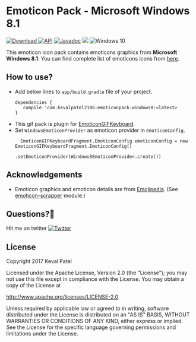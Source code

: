 # Emoticon Pack - Microsoft Windows 8.1
[ ![Download](https://api.bintray.com/packages/kevalpatel2106/EmoticonGIFKeyboard/emoticonpack-windows8/images/download.svg) ](https://bintray.com/kevalpatel2106/EmoticonGIFKeyboard/emoticonpack-windows8/_latestVersion) [![API](https://img.shields.io/badge/API-16%2B-orange.svg?style=flat)](https://android-arsenal.com/api?level=16) [![Javadoc](https://img.shields.io/badge/Javadoc-EmoticonGIFKeyboard-blue.svg)](http://kevalpatel2106.github.io/EmoticonGIFKeyboard) <a href="https://www.paypal.me/kevalpatel2106"> <img src="https://img.shields.io/badge/paypal-donate-yellow.svg" /></a> ![Windows 10](https://img.shields.io/badge/Windows%2010-826%20Icons-orange.svg)

This emoticon icon pack contains emoticons graphics from **Microsoft Windows 8.1**. You can find complete list of emoticons icons from [here](https://emojipedia.org/microsoft/windows-8.1/).

## How to use?
- Add below lines to `app/build.gradle` file of your project.
    ```
    dependencies {
       compile 'com.kevalpatel2106:emoticonpack-windows8:<latest>
    }
    ```
- This gif pack is plugin for [EmoticonGIFKeyboard](https://github.com/kevalpatel2106/EmoticonGIFKeyboard).
- Set `WindowsEmoticonProvider` as emoticon provider in `EmoticonConfig`.
  ```
    EmoticonGIFKeyboardFragment.EmoticonConfig emoticonConfig = new EmoticonGIFKeyboardFragment.EmoticonConfig()
                .setEmoticonProvider(Windows8EmoticonProvider.create())
  ```


## Acknowledgements
- Emoticon graphics and emoticon details are from [Emojipedia](https://emojipedia.org/). (See [emoticon-scrapper](https://github.com/kevalpatel2106/EmoticonGIFKeyboard/tree/master/emoticon-scrapper) module.)


## Questions?🤔
Hit me on twitter [![Twitter](https://img.shields.io/badge/Twitter-@kevalpatel2106-blue.svg?style=flat)](https://twitter.com/kevalpatel2106)


## License
Copyright 2017 Keval Patel

Licensed under the Apache License, Version 2.0 (the "License"); you may not use this file except in compliance with the License. You may obtain a copy of the License at

http://www.apache.org/licenses/LICENSE-2.0

Unless required by applicable law or agreed to in writing, software distributed under the License is distributed on an "AS IS" BASIS, WITHOUT WARRANTIES OR CONDITIONS OF ANY KIND, either express or implied. See the License for the specific language governing permissions and limitations under the License.
